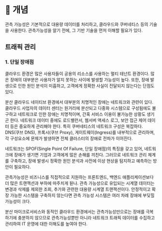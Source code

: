 <!-- Date: 2025-02-16 -->
<!-- Update Date: 2025-02-16 -->
<!-- File ID: ee96b042-b997-4122-9020-3b16a5f9446a -->
<!-- Author: Seoyeon Jang -->

# 📌 개념
관측 가능성은 기본적으로 대용량 데이터를 처리하고, 클라우드와 쿠버네티스 등의 기술을 사용한다. 관측가능성을 알기 전에, 그 기반 기술을 먼저 이해할 필요가 있다.

## 트래픽 관리

### 1. 단일 장애점
클라우드 환경은 많은 사용자들이 공용의 리소스를 사용하는 멀티 테넌트 환경이다. 많은 장애의 대부분은 사용자가 알지 못하는 사이에 발생할 가능성이 높다. 또한, 장애 발생으로 인한 원인 분석이 미흡하고, 고객에게 정확한 사실이 전달되지 않는다는 단점도 있다.

분산 클라우드 네이티브 환경에서 대부분의 치명적인 장애는 네트워크와 관련이 있다. 클라우드 사업자의 데이터 센터는 원거리에 분산되고 다중화 시스템으로 구성됨에도 불구하고 네트워크로 인한 장애는 치명적이며, 간혹 서비스 이용이 불가능한 상황도 생기곤 한다. 네트워크 데이터 중에도 로드밸런서, 웹서버 액세스 로그, 보안 접근 제어 데이터 등은 중요하게 관리해야 한다. 특히 쿠버네티스의 네트워크 구성은 복잡하다. DNS(쿠브 DNS), 프록시(쿠브 Proxy), 게이트웨이(Ingress)를 내부적으로 관리하며, 각 구성요소에 문제가 발생하면 전체 클러스터의 장애로 전파가 이어진다.

네트워크는 SPOF(Single Point Of Failure, 단일 장애점)의 특징을 갖고 있어, 네트워크에 장애가 생기면 기업과 고객에게 많은 손해를 끼친다. 그러므로 네트워크 관리 체계를 구축하고, 장애 발생시 정확한 원인 분석과 사전에 이상 현상을 탐지하고 예측하는 방안이 필요하다.

관측가능성은 비즈니스를 직접적으로 지원하는 프론트엔드, 백엔드 애플리케이션보다 더 많은 트랜잭션과 부하에 마주치게 됟나. 관측 가능성으로 유입되는 시계열 데이터는 변경과 삭제를 제외한 조회, 추가와 관련한 대용량 시계열 트랜잭션이다. 안정적이고 확장 가능한 시스템을 구축하지 않는다면 관측 가능성 시스템은 여러 차례 장애에 부딪힐 가능성이 크다.

분산 마이크로서비스와 동적인 클라우드 환경에서는 관측가능성만으로는 장애를 극복하기에 충분하지 않으므로 관측가능성뿐만 아니라 네트워크 트래픽 데이터를 수집하고 관리하여 IT 운영에 대한 이해도를 높여야 한다.



